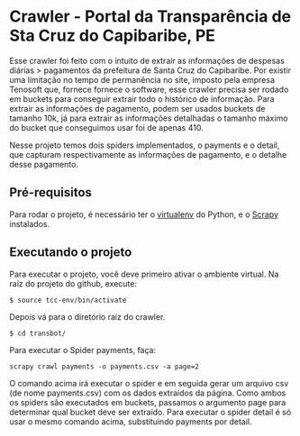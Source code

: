 # Crawler - Portal da Transparência de Sta Cruz do Capibaribe, PE

Esse crawler foi feito com o intuito de extrair as informações de despesas
diárias > pagamentos da prefeitura de Santa Cruz do Capibaribe. Por existir uma
limitação no tempo de permanência no site, imposto pela empresa Tenosoft que,
fornece fornece o software, esse crawler precisa ser rodado em buckets para
conseguir extrair todo o histórico de informação. Para extrair as informações
de pagamento, podem ser usados buckets de tamanho 10k, já para extrair as
informações detalhadas o tamanho máximo do bucket que conseguimos usar foi de
apenas 410.

Nesse projeto temos dois spiders implementados, o payments e o detail, que
capturam respectivamente as informações de pagamento, e o detalhe desse
pagamento.

## Pré-requisitos

Para rodar o projeto, é necessário ter o [virtualenv](https://docs.python.org/3/library/venv.html) do Python, e o [Scrapy](https://scrapy.org/)
instalados.

## Executando o projeto

Para executar o projeto, você deve primeiro ativar o ambiente virtual. Na raíz
do projeto do github, execute:

```
$ source tcc-env/bin/activate
```

Depois vá para o diretório raíz do crawler.

```
$ cd transbot/
```

Para executar o Spider payments, faça:

```
scrapy crawl payments -o payments.csv -a page=2
```

O comando acima irá executar o spider e em seguida gerar um arquivo csv
(de nome payments.csv) com os dados extraídos da página. Como ambos os spiders
são executados em buckets, passamos o argumento page para determinar qual
bucket deve ser extraído. Para executar o spider detail é só usar o mesmo
comando acima, substituindo payments por detail.
